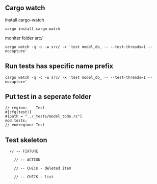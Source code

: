 


## Cargo watch
Install cargo-watch
```
cargo install cargo-watch
```

moniter folder src/
```
cargo watch -q -c -w src/ -x 'test model_db_ -- --test-threads=1 --nocapture'
```



## Run tests has specific name prefix
```
cargo watch -q -c -w src/ -x 'test model_db_ -- --test-threads=1 --nocapture'
```


## Put test in a seperate folder

```
// region:    Test
#[cfg(test)]
#[path = "../_tests/model_todo.rs"]
mod tests;
// endregion: Test
```


## Test skeleton
```
  // -- FIXTURE
	
	// -- ACTION
	
	// -- CHECK - deleted item
	
	// -- CHECK - list
```